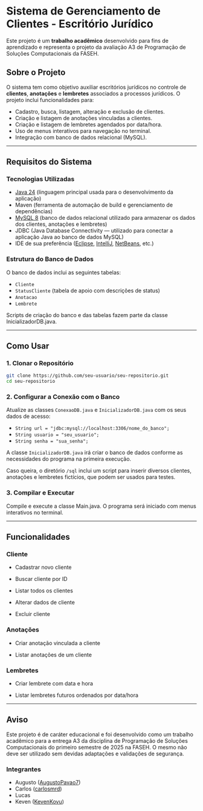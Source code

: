 # Sistema de Gerenciamento de Clientes - Escritório Jurídico

Este projeto é um **trabalho acadêmico** desenvolvido para fins de aprendizado e representa o projeto da avaliação A3 de Programação de Soluções Computacionais da FASEH.

## Sobre o Projeto

O sistema tem como objetivo auxiliar escritórios jurídicos no controle de **clientes**, **anotações** e **lembretes** associados a processos jurídicos. O projeto inclui funcionalidades para:

- Cadastro, busca, listagem, alteração e exclusão de clientes.
- Criação e listagem de anotações vinculadas a clientes.
- Criação e listagem de lembretes agendados por data/hora.
- Uso de menus interativos para navegação no terminal.
- Integração com banco de dados relacional (MySQL).

---

## Requisitos do Sistema

### Tecnologias Utilizadas

- [Java 24](https://www.oracle.com/br/java/technologies/downloads/) (linguagem principal usada para o desenvolvimento da aplicação)
- Maven (ferramenta de automação de build e gerenciamento de dependências)
- [MySQL 8](https://www.mysql.com/downloads/) (banco de dados relacional utilizado para armazenar os dados dos clientes, anotações e lembretes)
- JDBC (Java Database Connectivity — utilizado para conectar a aplicação Java ao banco de dados MySQL)
- IDE de sua preferência ([Eclipse](https://eclipseide.org/), [IntelliJ](https://www.jetbrains.com/idea/download/?section=windows), [NetBeans](https://netbeans.apache.org/front/main/download/), etc.)

### Estrutura do Banco de Dados

O banco de dados inclui as seguintes tabelas:

- `Cliente`
- `StatusCliente` (tabela de apoio com descrições de status)
- `Anotacao`
- `Lembrete`

Scripts de criação do banco e das tabelas fazem parte da classe InicializadorDB.java.

---

##  Como Usar

### 1. Clonar o Repositório

```bash
git clone https://github.com/seu-usuario/seu-repositorio.git
cd seu-repositorio
```

### 2. Configurar a Conexão com o Banco

Atualize as classes `ConexaoDB.java` e `InicializadorDB.java` com os seus dados de acesso:

- `String url = "jdbc:mysql://localhost:3306/nome_do_banco";`
- `String usuario = "seu_usuario";`
- `String senha = "sua_senha";`

A classe `InicializadorDB.java` irá criar o banco de dados conforme as necessidades do programa na primeira execução.

Caso queira, o diretório `/sql` inclui um script para inserir diversos clientes, anotações e lembretes fictícios, que podem ser usados para testes.

### 3. Compilar e Executar

Compile e execute a classe Main.java. O programa será iniciado com menus interativos no terminal.

---

## Funcionalidades

### Cliente

- Cadastrar novo cliente

- Buscar cliente por ID

- Listar todos os clientes

- Alterar dados de cliente

- Excluir cliente

### Anotações

- Criar anotação vinculada a cliente

- Listar anotações de um cliente

### Lembretes

- Criar lembrete com data e hora

- Listar lembretes futuros ordenados por data/hora

---

## Aviso

Este projeto é de caráter educacional e foi desenvolvido como um trabalho acadêmico para a entrega A3 da disciplina de Programação de Soluções Computacionais do primeiro semestre de 2025 na FASEH. O mesmo não deve ser utilizado sem devidas adaptações e validações de segurança.

### Integrantes

- Augusto ([AugustoPavao7](https://github.com/augustopavao7))
- Carlos ([carlosmrd](https://github.com/carlosmrd))
- Lucas
- Keven ([KevenKovu](https://github.com/KevenKovu))